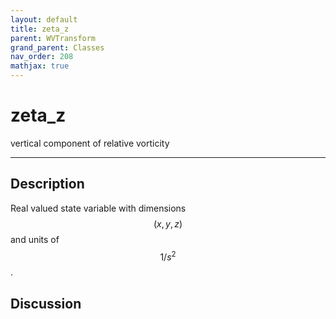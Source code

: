 ```yaml
---
layout: default
title: zeta_z
parent: WVTransform
grand_parent: Classes
nav_order: 208
mathjax: true
---
```


#  zeta_z

vertical component of relative vorticity


---

## Description
Real valued state variable with dimensions $$(x,y,z)$$ and units of $$1/s^2$$.

## Discussion


